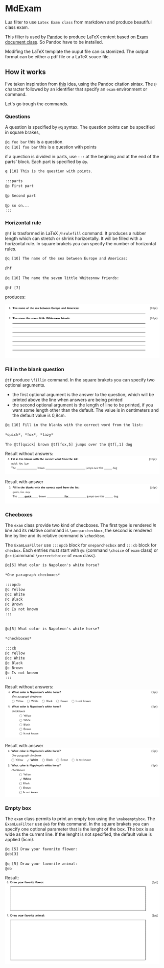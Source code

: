 # MdExam
Lua filter to use `Latex Exam class` from markdown and produce beautiful class exam.

This filter is used by [Pandoc](https://pandoc.org/ "Pandoc Homepage") to produce LaTeX content based on [Exam document class](https://www.ctan.org/pkg/exam). So Pandoc have to be installed.

Modifing the LaTeX template the ouput file can customized. The output format can be either a pdf file or a LaTeX souce file.

## How it works

I've taken inspiration from [this](https://idrissi.eu/post/exam-template) idea, using the Pandoc citation sintax. The `@` character followed by an identifier that specify an `exam` environment or command.

Let's go trough the commands.

### Questions

A question is specified by `@q` syntax. The question points can be specified in square brakes,

`@q foo bar` this is a question.  
`@q [10] foo bar` this is a question with points

if a question is divided in parts, use `:::` at the begining and at the end of the parts' block. Each part is specified by `@p`.

```
q [10] This is the question with points.

:::parts
@p First part

@p Second part

@p so on...
:::
```

### Horizontal rule

`@hf` is trasformed in LaTeX `/hrulefill` command. It produces a rubber length which can stretch or shrink horizontally. It will be filled with a horizontal rule. In square brakets you can specify the number of horizontal rules.

```
@q [10] The name of the sea between Europe and Americas:

@hf

@q [10] The name the seven little Whitesnow friends:

@hf [7]
```

produces:

![Hrulefill img](./Docs/Images/hrulefill.png)


### Fill in the blank question

`@tf` produce `\fillin` command. In the square brakets you can specify two optional arguments. 

- the first optional argument is the answer to the question, which will be printed above
the line when answers are being printed
- the second optional argument is the length of line to be printed, if you want some
length other than the default. The value is in centimeters and the default value is 0,8cm.

```
@q [10] Fill in the blanks with the correct word from the list:

*quick*, *fox*, *lazy*

The @tf[quick] brown @tf[fox,5] jumps over the @tf[,1] dog
``` 
Result without answers:
![Fill in img](./Docs/Images/FillInTheBlanks.png)

Result with answer
![Fill in with answer img](./Docs/Images/FillInTheBlanks_A.png)


### Checboxes

The `exam` class provide two kind of checboxes. The first type is rendered *in line* and its relative command is `\oneparcheckbox`, the second is rendered line by line and its relative command is `\checkbox`.

The `ExamLuaFilter` use `:::opcb` block for `oneparchecbox` and `:::cb` block for `checbox`. Each entries must start with `@c` (command `\choice` of `exam` class) or `@cc` (command `\correctchoice` of `exam` class).

```
@q[5] What color is Napoleon's white horse?

*One paragraph checboxes*

:::opcb
@c Yellow
@cc White
@c Black
@c Brown
@c Is not known
:::


@q[5] What color is Napoleon's white horse?

*checkboxes*

:::cb
@c Yellow
@cc White
@c Black
@c Brown
@c Is not known
:::
```

Result without answers:
![Checboxes img](./Docs/Images/Checkboxes.png)

Result with answer
![Checboxes with answer img](./Docs/Images/Checkboxes_A.png)

### Empty box

The `exam` class permits to print an empty box using the `\makeemptybox`.
The `ExamLuaFilter` use `@eb` for  this command. In the square brakets you can specify one optional parameter that is the lenght of the box. The box is as wide as the current line. If the lenght is not specified, the default value is applied (5cm).


```
@q [5] Draw your favorite flower:
@eb[3]

@q [5] Draw your favorite animal:
@eb
```
Result:
![EmptyBox img](./Docs/Images/EmptyBox.png)

